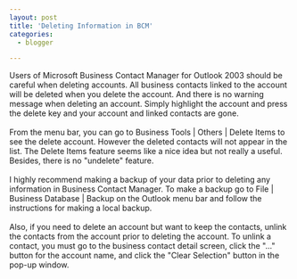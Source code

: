 ```yaml
---
layout: post
title: 'Deleting Information in BCM'
categories:
  - blogger

---
```


Users of Microsoft Business Contact Manager for Outlook 2003 should be careful when deleting accounts.  All business contacts linked to the account will be deleted when you delete the account.  And there is no warning message when deleting an account.  Simply highlight the account and press the delete key and your account and linked contacts are gone.
<br />
<br />From the menu bar, you can go to Business Tools | Others | Delete Items to see the delete account.  However the deleted contacts will not appear in the list.  The Delete Items feature seems like a nice idea but not really a useful.  Besides, there is no "undelete" feature.
<br />
<br />I highly recommend making a backup of your data prior to deleting any information in Business Contact Manager.  To make a backup go to File | Business Database | Backup on the Outlook menu bar and follow the instructions for making a local backup.
<br />
<br />Also, if you need to delete an account but want to keep the contacts, unlink the contacts from the account prior to deleting the account.  To unlink a contact, you must go to the business contact detail screen, click the "..." button for the account name, and click the "Clear Selection" button in the pop-up window.
